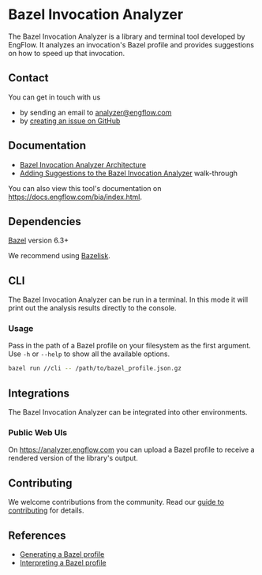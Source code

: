 # Bazel Invocation Analyzer

The Bazel Invocation Analyzer is a library and terminal tool developed by EngFlow. It analyzes an invocation's Bazel profile and provides suggestions on how to speed up that invocation.

## Contact

You can get in touch with us

- by sending an email to <analyzer@engflow.com>
- by [creating an issue on GitHub](https://github.com/EngFlow/bazel_invocation_analyzer/issues)

## Documentation

- [Bazel Invocation Analyzer Architecture](docs/library-architecture.md)
- [Adding Suggestions to the Bazel Invocation Analyzer](docs/adding-suggestions.md) walk-through

You can also view this tool's documentation on <https://docs.engflow.com/bia/index.html>.

## Dependencies

[Bazel](https://bazel.build/) version 6.3+

We recommend using [Bazelisk](https://bazel.build/install/bazelisk).

## CLI

The Bazel Invocation Analyzer can be run in a terminal. In this mode it will print out the analysis results directly to the console.

### Usage

Pass in the path of a Bazel profile on your filesystem as the first argument. Use `-h` or `--help` to show all the available options.

```bash
bazel run //cli -- /path/to/bazel_profile.json.gz
```

## Integrations
The Bazel Invocation Analyzer can be integrated into other environments.

### Public Web UIs

On <https://analyzer.engflow.com> you can upload a Bazel profile to receive a rendered version of the library's output.

## Contributing

We welcome contributions from the community. Read our [guide to contributing](https://github.com/EngFlow/bazel_invocation_analyzer/blob/main/CONTRIBUTING.md) for details.

## References

- [Generating a Bazel profile](https://docs.engflow.com/docs/re/faq.html#how-do-i-capture-a-bazel-profile)
- [Interpreting a Bazel profile](https://bazel.build/rules/performance#performance-profiling)
